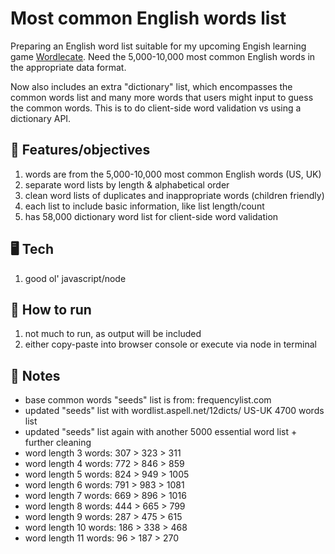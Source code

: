 # Most common English words list

Preparing an English word list suitable for my upcoming Engish learning game [Wordlecate](https://wordlecate.netlify.app/). Need the 5,000-10,000 most common English words in the appropriate data format.

Now also includes an extra "dictionary" list, which encompasses the common words list and many more words that users might input to guess the common words. This is to do client-side word validation vs using a dictionary API.

## 🏁 Features/objectives

1. words are from the 5,000-10,000 most common English words (US, UK)
2. separate word lists by length & alphabetical order
3. clean word lists of duplicates and inappropriate words (children friendly)
4. each list to include basic information, like list length/count
5. has 58,000 dictionary word list for client-side word validation

## 🖥️ Tech

1. good ol' javascript/node

## 🚀 How to run

1. not much to run, as output will be included
2. either copy-paste into browser console or execute via node in terminal

## 📝 Notes

- base common words "seeds" list is from: frequencylist.com
- updated "seeds" list with wordlist.aspell.net/12dicts/ US-UK 4700 words list
- updated "seeds" list again with another 5000 essential word list + further cleaning
- word length 3 words: 307 > 323 > 311
- word length 4 words: 772 > 846 > 859
- word length 5 words: 824 > 949 > 1005
- word length 6 words: 791 > 983 > 1081
- word length 7 words: 669 > 896 > 1016
- word length 8 words: 444 > 665 > 799
- word length 9 words: 287 > 475 > 615
- word length 10 words: 186 > 338 > 468
- word length 11 words: 96 > 187 > 270
